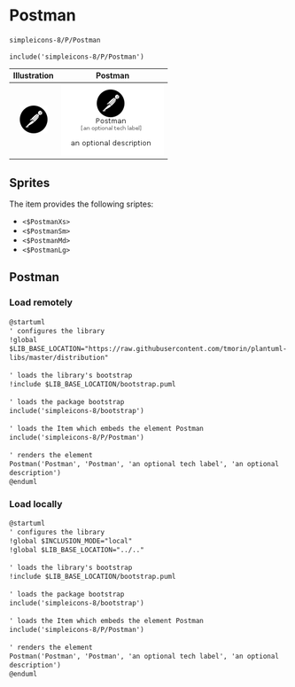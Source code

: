 # Postman


```text
simpleicons-8/P/Postman
```

```text
include('simpleicons-8/P/Postman')
```



| Illustration | Postman |
| :---: | :---: |
| ![illustration for Illustration](../../simpleicons-8/P/Postman.png) | ![illustration for Postman](../../simpleicons-8/P/Postman.Local.png) |



## Sprites
The item provides the following sriptes:

- `<$PostmanXs>`
- `<$PostmanSm>`
- `<$PostmanMd>`
- `<$PostmanLg>`





## Postman

### Load remotely
```plantuml
@startuml
' configures the library
!global $LIB_BASE_LOCATION="https://raw.githubusercontent.com/tmorin/plantuml-libs/master/distribution"

' loads the library's bootstrap
!include $LIB_BASE_LOCATION/bootstrap.puml

' loads the package bootstrap
include('simpleicons-8/bootstrap')

' loads the Item which embeds the element Postman
include('simpleicons-8/P/Postman')

' renders the element
Postman('Postman', 'Postman', 'an optional tech label', 'an optional description')
@enduml
```

### Load locally
```plantuml
@startuml
' configures the library
!global $INCLUSION_MODE="local"
!global $LIB_BASE_LOCATION="../.."

' loads the library's bootstrap
!include $LIB_BASE_LOCATION/bootstrap.puml

' loads the package bootstrap
include('simpleicons-8/bootstrap')

' loads the Item which embeds the element Postman
include('simpleicons-8/P/Postman')

' renders the element
Postman('Postman', 'Postman', 'an optional tech label', 'an optional description')
@enduml
```


